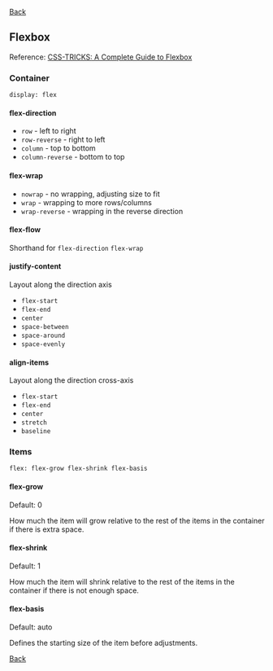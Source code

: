 [Back](./index.md)

## Flexbox

Reference: [CSS-TRICKS: A Complete Guide to Flexbox](https://css-tricks.com/snippets/css/a-guide-to-flexbox/)

### Container

`display: flex`

#### flex-direction

- `row` - left to right
- `row-reverse` - right to left
- `column` - top to bottom
- `column-reverse` - bottom to top

#### flex-wrap

- `nowrap` - no wrapping, adjusting size to fit
- `wrap` - wrapping to more rows/columns
- `wrap-reverse` - wrapping in the reverse direction

#### flex-flow

Shorthand for `flex-direction` `flex-wrap`

#### justify-content

Layout along the direction axis

- `flex-start`
- `flex-end`
- `center`
- `space-between`
- `space-around`
- `space-evenly`

#### align-items

Layout along the direction cross-axis

- `flex-start`
- `flex-end`
- `center`
- `stretch`
- `baseline`

### Items 

`flex: flex-grow flex-shrink flex-basis`

#### flex-grow

Default: 0

How much the item will grow relative to the rest of the items in the container if there is extra space.

#### flex-shrink

Default: 1

How much the item will shrink relative to the rest of the items in the container if there is not enough space.

#### flex-basis

Default: auto

Defines the starting size of the item before adjustments.

[Back](./index.md)
